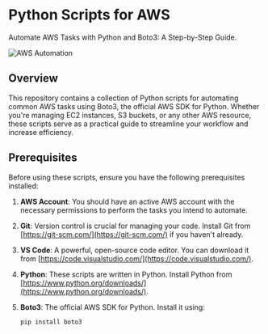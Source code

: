 # Python Scripts for AWS

Automate AWS Tasks with Python and Boto3: A Step-by-Step Guide.

![AWS Automation](https://github.com/rahuls512/python-scripts-for-aws/assets/123796550/bdcea2e0-f420-4fbc-810f-084c08cd99f1)

## Overview

This repository contains a collection of Python scripts for automating common AWS tasks using Boto3, the official AWS SDK for Python. Whether you're managing EC2 instances, S3 buckets, or any other AWS resource, these scripts serve as a practical guide to streamline your workflow and increase efficiency.

## Prerequisites

Before using these scripts, ensure you have the following prerequisites installed:

1. **AWS Account**: You should have an active AWS account with the necessary permissions to perform the tasks you intend to automate.

2. **Git**: Version control is crucial for managing your code. Install Git from [https://git-scm.com/](https://git-scm.com/) if you haven't already.

3. **VS Code**: A powerful, open-source code editor. You can download it from [https://code.visualstudio.com/](https://code.visualstudio.com/).

4. **Python**: These scripts are written in Python. Install Python from [https://www.python.org/downloads/](https://www.python.org/downloads/).

5. **Boto3**: The official AWS SDK for Python. Install it using:

   ```bash
   pip install boto3

